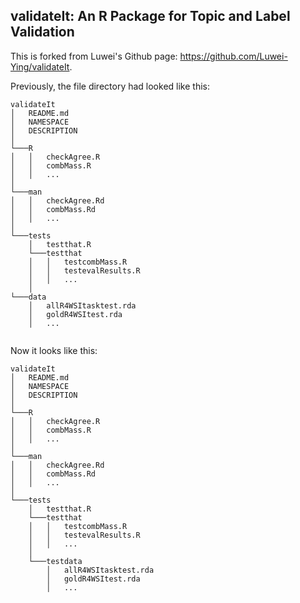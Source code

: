 ## validateIt: An R Package for Topic and Label Validation

This is forked from Luwei's Github page: https://github.com/Luwei-Ying/validateIt. 

Previously, the file directory had looked like this: 

```
validateIt
│   README.md
│   NAMESPACE
│   DESCRIPTION
│
└───R
│   │   checkAgree.R
│   │   combMass.R
│   │   ...
│   
└───man
│   │   checkAgree.Rd
│   │   combMass.Rd
│   │   ...
│    
└───tests
    │   testthat.R
    └───testthat
    │   │   testcombMass.R
    │   │   testevalResults.R
    │   │   ...
    │ 
└───data
    │   allR4WSItasktest.rda
    │   goldR4WSItest.rda
    │   ...
    
```

Now it looks like this: 

```
validateIt
│   README.md
│   NAMESPACE
│   DESCRIPTION
│
└───R
│   │   checkAgree.R
│   │   combMass.R
│   │   ...
│   
└───man
│   │   checkAgree.Rd
│   │   combMass.Rd
│   │   ...
│    
└───tests
    │   testthat.R
    └───testthat
    │   │   testcombMass.R
    │   │   testevalResults.R
    │   │   ...
    │ 
    └───testdata
        │   allR4WSItasktest.rda
        │   goldR4WSItest.rda
        │   ...
    
```
